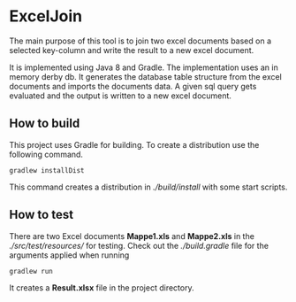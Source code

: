 # ExcelJoin
The main purpose of this tool is to join two excel documents based on a selected key-column and write the result to a new excel document. 

It is implemented using Java 8 and Gradle. The implementation uses an in memory derby db. It generates the database table structure from the excel documents and imports the documents data. A given sql query gets evaluated and the output is written to a new excel document.

## How to build
This project uses Gradle for building. To create a distribution use the following command.
```
gradlew installDist
```
This command creates a distribution in *./build/install* with some start scripts.
## How to test
There are two Excel documents **Mappe1.xls** and **Mappe2.xls** in the *./src/test/resources/* for testing. Check out the *./build.gradle* file for the arguments applied when running
```
gradlew run
```
It creates a **Result.xlsx** file in the project directory.
